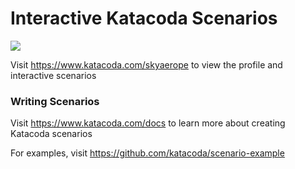 # Interactive Katacoda Scenarios

[![](http://shields.katacoda.com/katacoda/skyaerope/count.svg)](https://www.katacoda.com/skyaerope "Get your profile on Katacoda.com")

Visit https://www.katacoda.com/skyaerope to view the profile and interactive scenarios

### Writing Scenarios
Visit https://www.katacoda.com/docs to learn more about creating Katacoda scenarios

For examples, visit https://github.com/katacoda/scenario-example
